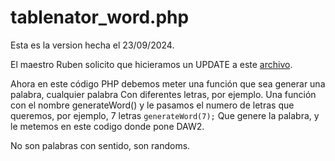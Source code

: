 # tablenator_word.php
Esta es la version hecha el 23/09/2024.

El maestro Ruben solicito que hicieramos un UPDATE a este [archivo](,,/2024_09_20_cactus/tablenator.php).

Ahora en este código PHP debemos meter una función que sea generar una palabra, cualquier palabra
Con diferentes letras, por ejemplo. 
Una función con el nombre generateWord() y le pasamos el numero de letras que queremos, por ejemplo,  7 letras
`generateWord(7);`
Que genere la palabra, y le metemos en este codigo donde pone DAW2.

No son palabras con sentido, son randoms.
